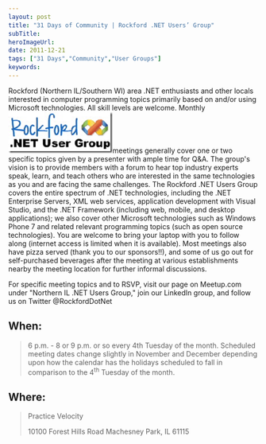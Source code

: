 ```yaml
---
layout: post 
title: "31 Days of Community | Rockford .NET Users’ Group"
subTitle: 
heroImageUrl: 
date: 2011-12-21
tags: ["31 Days","Community","User Groups"]
keywords: 
---
```


Rockford (Northern IL/Southern WI) area .NET enthusiasts and other locals interested in computer programming topics primarily based on and/or using Microsoft technologies. All skill levels are welcome. Monthly [![untitled](untitled_thumb.png "untitled")](http://csell.net/wp-content/uploads/2011/12/untitled.png)meetings generally cover one or two specific topics given by a presenter with ample time for Q&A. The group's vision is to provide members with a forum to hear top industry experts speak, learn, and teach others who are interested in the same technologies as you and are facing the same challenges. The Rockford .NET Users Group covers the entire spectrum of .NET technologies, including the .NET Enterprise Servers, XML web services, application development with Visual Studio, and the .NET Framework (including web, mobile, and desktop applications); we also cover other Microsoft technologies such as Windows Phone 7 and related relevant programming topics (such as open source technologies). You are welcome to bring your laptop with you to follow along (internet access is limited when it is available). Most meetings also have pizza served (thank you to our sponsors!!), and some of us go out for self-purchased beverages after the meeting at various establishments nearby the meeting location for further informal discussions.  <p>For specific meeting topics and to RSVP, visit our page on Meetup.com under "Northern IL .NET Users Group," join our LinkedIn group, and follow us on Twitter @RockfordDotNet<a name="_GoBack"></a>

## When:
 > 6 p.m. - 8 or 9 p.m. or so every 4th Tuesday of the month. Scheduled meeting dates change slightly in November and December depending upon how the calendar has the holidays scheduled to fall in comparison to the 4<sup>th</sup> Tuesday of the month. 

## Where:
 > Practice Velocity <p>10100 Forest Hills Road 
> Machesney Park, IL 61115